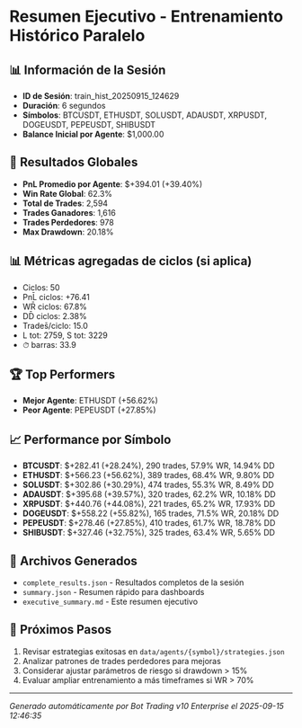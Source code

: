 # Resumen Ejecutivo - Entrenamiento Histórico Paralelo

## 📊 Información de la Sesión
- **ID de Sesión**: train_hist_20250915_124629
- **Duración**: 6 segundos
- **Símbolos**: BTCUSDT, ETHUSDT, SOLUSDT, ADAUSDT, XRPUSDT, DOGEUSDT, PEPEUSDT, SHIBUSDT
- **Balance Inicial por Agente**: $1,000.00

## 🎯 Resultados Globales
- **PnL Promedio por Agente**: $+394.01 (+39.40%)
- **Win Rate Global**: 62.3%
- **Total de Trades**: 2,594
- **Trades Ganadores**: 1,616
- **Trades Perdedores**: 978
- **Max Drawdown**: 20.18%

## 📊 Métricas agregadas de ciclos (si aplica)
- Ciclos: 50
- PnL̄ ciclos: +76.41
- WR̄ ciclos: 67.8%
- DD̄ ciclos: 2.38%
- Trades̄/ciclo: 15.0
- L tot: 2759, S tot: 3229
- ⏱̄ barras: 33.9


## 🏆 Top Performers
- **Mejor Agente**: ETHUSDT (+56.62%)
- **Peor Agente**: PEPEUSDT (+27.85%)

## 📈 Performance por Símbolo
- **BTCUSDT**: $+282.41 (+28.24%), 290 trades, 57.9% WR, 14.94% DD
- **ETHUSDT**: $+566.23 (+56.62%), 389 trades, 68.4% WR, 9.80% DD
- **SOLUSDT**: $+302.86 (+30.29%), 474 trades, 55.3% WR, 8.49% DD
- **ADAUSDT**: $+395.68 (+39.57%), 320 trades, 62.2% WR, 10.18% DD
- **XRPUSDT**: $+440.76 (+44.08%), 221 trades, 65.2% WR, 17.93% DD
- **DOGEUSDT**: $+558.22 (+55.82%), 165 trades, 71.5% WR, 20.18% DD
- **PEPEUSDT**: $+278.46 (+27.85%), 410 trades, 61.7% WR, 18.78% DD
- **SHIBUSDT**: $+327.46 (+32.75%), 325 trades, 63.4% WR, 5.65% DD

## 📁 Archivos Generados
- `complete_results.json` - Resultados completos de la sesión
- `summary.json` - Resumen rápido para dashboards
- `executive_summary.md` - Este resumen ejecutivo

## 🎯 Próximos Pasos
1. Revisar estrategias exitosas en `data/agents/{symbol}/strategies.json`
2. Analizar patrones de trades perdedores para mejoras
3. Considerar ajustar parámetros de riesgo si drawdown > 15%
4. Evaluar ampliar entrenamiento a más timeframes si WR > 70%

---
*Generado automáticamente por Bot Trading v10 Enterprise el 2025-09-15 12:46:35*

